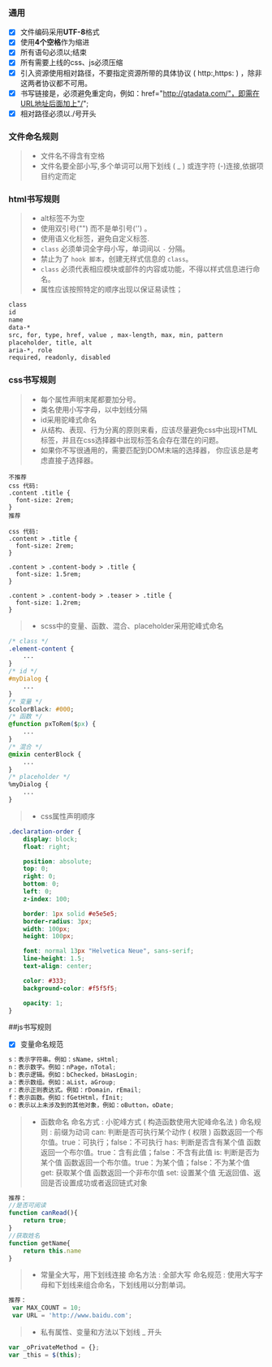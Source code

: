 ### 通用
- [x] 文件编码采用**UTF-8**格式
- [x] 使用**4个空格**作为缩进
- [x] 所有语句必须以;结束
- [x] 所有需要上线的css、js必须压缩
- [x] 引入资源使用相对路径，不要指定资源所带的具体协议 ( http:,https: ) ，除非这两者协议都不可用。
- [x] 书写链接是，必须避免重定向，例如：href="http://gtadata.com/"，即需在URL地址后面加上"/";
- [x] 相对路径必须以./号开头

### 文件命名规则
> * 文件名不得含有空格
> * 文件名要全部小写,多个单词可以用下划线 ( _ ) 或连字符 (-)连接,依据项目约定而定

### html书写规则
> * alt标签不为空
> * 使用双引号("") 而不是单引号('') 。
> * 使用语义化标签，避免自定义标签.
> * `class` 必须单词全字母小写，单词间以 `-` 分隔。
> * 禁止为了 `hook 脚本`，创建无样式信息的 `class`。
> * `class` 必须代表相应模块或部件的内容或功能，不得以样式信息进行命名。
> * 属性应该按照特定的顺序出现以保证易读性；
```html
class
id
name
data-*
src, for, type, href, value , max-length, max, min, pattern
placeholder, title, alt
aria-*, role
required, readonly, disabled
```

### css书写规则
> * 每个属性声明末尾都要加分号。
> * 类名使用小写字母，以中划线分隔
> * id采用驼峰式命名
> * 从结构、表现、行为分离的原则来看，应该尽量避免css中出现HTML标签，并且在css选择器中出现标签名会存在潜在的问题。
> * 如果你不写很通用的，需要匹配到DOM末端的选择器， 你应该总是考虑直接子选择器。
```
不推荐
css 代码:
.content .title {
  font-size: 2rem;
}
推荐

css 代码:
.content > .title {
  font-size: 2rem;
}
 
.content > .content-body > .title {
  font-size: 1.5rem;
}
 
.content > .content-body > .teaser > .title {
  font-size: 1.2rem;
}
```
> * scss中的变量、函数、混合、placeholder采用驼峰式命名
```css
/* class */
.element-content {
    ...
}
/* id */
#myDialog {
    ...
}
/* 变量 */
$colorBlack: #000;
/* 函数 */
@function pxToRem($px) {
    ...
}
/* 混合 */
@mixin centerBlock {
    ...
}
/* placeholder */
%myDialog {
    ...
}
```
> * css属性声明顺序
```css
.declaration-order {
    display: block;
    float: right;

    position: absolute;
    top: 0;
    right: 0;
    bottom: 0;
    left: 0;
    z-index: 100;

    border: 1px solid #e5e5e5;
    border-radius: 3px;
    width: 100px;
    height: 100px;

    font: normal 13px "Helvetica Neue", sans-serif;
    line-height: 1.5;
    text-align: center;

    color: #333;
    background-color: #f5f5f5;

    opacity: 1;
}
```

##js书写规则
- [x] 变量命名规范
```js
s：表示字符串。例如：sName，sHtml;
n：表示数字。例如：nPage，nTotal;
b：表示逻辑。例如：bChecked，bHasLogin;
a：表示数组。例如：aList，aGroup;
r：表示正则表达式。例如：rDomain，rEmail;
f：表示函数。例如：fGetHtml，fInit;
o：表示以上未涉及到的其他对象，例如：oButton，oDate;
```
> * 函数命名
命名方式 : 小驼峰方式 ( 构造函数使用大驼峰命名法 )
命名规则 : 前缀为动词
can: 判断是否可执行某个动作 ( 权限 )   函数返回一个布尔值。true：可执行；false：不可执行
has: 判断是否含有某个值   函数返回一个布尔值。true：含有此值；false：不含有此值
is: 判断是否为某个值    函数返回一个布尔值。true：为某个值；false：不为某个值
get: 获取某个值      函数返回一个非布尔值
set: 设置某个值      无返回值、返回是否设置成功或者返回链式对象

```js
推荐：
//是否可阅读
function canRead(){
    return true;
}
//获取姓名
function getName{
    return this.name
}
```

> * 常量全大写，用下划线连接
命名方法 : 全部大写
命名规范 : 使用大写字母和下划线来组合命名，下划线用以分割单词。

```js
推荐：
 var MAX_COUNT = 10;
 var URL = 'http://www.baidu.com';
```
> * 私有属性、变量和方法以下划线 _ 开头
```js
var _oPrivateMethod = {};
var _this = $(this);
```